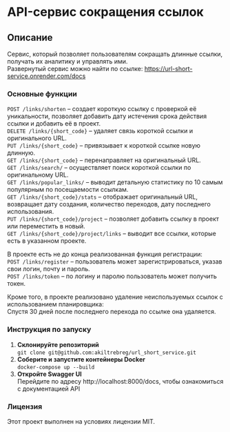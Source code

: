 # API-сервис сокращения ссылок
## Описание
Сервис, который позволяет пользователям сокращать длинные ссылки, получать их аналитику и управлять ими. <br>
Развернутый сервис можно найти по ссылке: https://url-short-service.onrender.com/docs
### Основные функции
`POST /links/shorten` – создает короткую ссылку с проверкой её уникальности, позволяет добавить дату истечения срока действия ссылки и добавить её в проект.<br>
`DELETE /links/{short_code}` – удаляет связь короткой ссылки и оригинального URL.<br>
`PUT /links/{short_code}` – привязывает к короткой ссылке новую длинную.<br>
`GET /links/{short_code}` – перенаправляет на оригинальный URL.<br>
`GET /links/search/` – осуществляет поиск короткой ссылки по оригинальному URL.<br>
`GET /links/popular_links/` – выводит детальную статистику по 10 самым популярным по посещаемости ссылкам.<br>
`GET /links/{short_code}/stats` – отображает оригинальный URL, возвращает дату создания, количество переходов, дату последнего использования.<br>
`PUT /links/{short_code}/project` – позволяет добавить ссылку в проект или переместить в новый.<br>
`GET /links/{short_code}/project/links` – выводит все ссылки, которые есть в указанном проекте.<br>

В проекте есть не до конца реализованная функция регистрации:<br>
`POST /links/register` – пользователь может зарегистрироваться, указав свои логин, почту и пароль.<br>
`POST /links/token` – по логину и паролю пользователь может получить токен.<br>

Кроме того, в проекте реализовано удаление неиспользуемых ссылок с использованием планировщика:<br>
Спустя 30 дней после последнего перехода по ссылке она удаляется. <br>

### Инструкция по запуску
1. **Склонируйте репозиторий** <br>
`git clone git@github.com:akiltrebreg/url_short_service.git` <br>
2. **Соберите и запустите контейнеры Docker** <br>
`docker-compose up --build` <br>
3. **Откройте Swagger UI** <br>
Перейдите по адресу http://localhost:8000/docs, чтобы ознакомиться с документацией API <br>

### Лицензия
Этот проект выполнен на условиях лицензии MIT.
